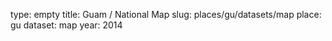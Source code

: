 type: empty
title: Guam / National Map
slug: places/gu/datasets/map
place: gu
dataset: map
year: 2014
